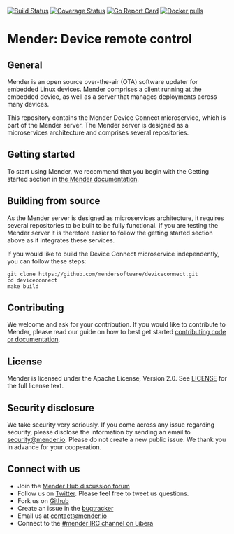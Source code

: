 [![Build Status](https://gitlab.com/Northern.tech/Mender/deviceconnect/badges/master/pipeline.svg)](https://gitlab.com/Northern.tech/Mender/deviceconnect/pipelines)
[![Coverage Status](https://coveralls.io/repos/github/mendersoftware/deviceconnect/badge.svg?branch=master)](https://coveralls.io/github/mendersoftware/deviceconnect?branch=master)
[![Go Report Card](https://goreportcard.com/badge/github.com/mendersoftware/deviceconnect)](https://goreportcard.com/report/github.com/mendersoftware/deviceconnect)
[![Docker pulls](https://img.shields.io/docker/pulls/mendersoftware/deviceconnect.svg?maxAge=3600)](https://hub.docker.com/r/mendersoftware/deviceconnect/)

Mender: Device remote control
=============================

## General

Mender is an open source over-the-air (OTA) software updater for embedded Linux
devices. Mender comprises a client running at the embedded device, as well as
a server that manages deployments across many devices.

This repository contains the Mender Device Connect microservice, which is part
of the Mender server. The Mender server is designed as a microservices architecture
and comprises several repositories.

## Getting started

To start using Mender, we recommend that you begin with the Getting started
section in [the Mender documentation](https://docs.mender.io/).

## Building from source

As the Mender server is designed as microservices architecture, it requires several
repositories to be built to be fully functional. If you are testing the Mender server it
is therefore easier to follow the getting started section above as it integrates these
services.

If you would like to build the Device Connect microservice independently, you can follow
these steps:

```
git clone https://github.com/mendersoftware/deviceconnect.git
cd deviceconnect
make build
```

## Contributing

We welcome and ask for your contribution. If you would like to contribute to Mender, please read our guide on how to best get started [contributing code or
documentation](https://github.com/mendersoftware/mender/blob/master/CONTRIBUTING.md).

## License

Mender is licensed under the Apache License, Version 2.0. See
[LICENSE](https://github.com/mendersoftware/deviceconnect/blob/master/LICENSE) for the
full license text.

## Security disclosure

We take security very seriously. If you come across any issue regarding
security, please disclose the information by sending an email to
[security@mender.io](security@mender.io). Please do not create a new public
issue. We thank you in advance for your cooperation.

## Connect with us

* Join the [Mender Hub discussion forum](https://hub.mender.io)
* Follow us on [Twitter](https://twitter.com/mender_io). Please
  feel free to tweet us questions.
* Fork us on [Github](https://github.com/mendersoftware)
* Create an issue in the [bugtracker](https://tracker.mender.io/projects/MEN)
* Email us at [contact@mender.io](mailto:contact@mender.io)
* Connect to the [#mender IRC channel on Libera](https://web.libera.chat/?#mender)
